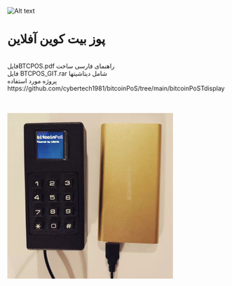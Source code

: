 ![Alt text](images/banner.png?raw=true "banner")

<h1>
پوز بیت کوین آفلاین
</h1>
<br>
فایلBTCPOS.pdf راهنمای فارسی ساخت
<br>
فایل BTCPOS_GIT.rar شامل دیتاشیتها
<br>
پروژه مورد استفاده https://github.com/cybertech1981/bitcoinPoS/tree/main/bitcoinPoSTdisplay

<br><br>
<img src="images/photo_۲۰۲۲-۰۲-۱۵_۰۰-۰۲-۳۸.jpg?raw=true" width="75%">

